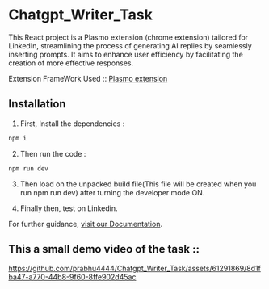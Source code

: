 # Chatgpt_Writer_Task

This React project is a Plasmo extension (chrome extension) tailored for LinkedIn, streamlining the process of generating AI replies by seamlessly inserting prompts. It aims to enhance user efficiency by facilitating the creation of more effective responses.

Extension FrameWork Used ::  [Plasmo extension](https://docs.plasmo.com/)

## Installation

1. First, Install the dependencies :

```bash
npm i
```

2. Then run the code :

```bash
npm run dev
```

3. Then load on the unpacked build file(This file will be created when you run npm run dev) after turning the developer mode ON.

4. Finally then, test on Linkedin.

For further guidance, [visit our Documentation](https://docs.plasmo.com/).

## This a small demo video of the task ::

https://github.com/prabhu4444/Chatgpt_Writer_Task/assets/61291869/8d1fba47-a770-44b8-9f60-8ffe902d45ac




